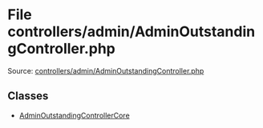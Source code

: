 File controllers/admin/AdminOutstandingController.php
=========

Source: [controllers/admin/AdminOutstandingController.php](https://github.com/PrestaShop/PrestaShop/blob/1.5.4.0/controllers/admin/AdminOutstandingController.php)


Classes
-------

* [AdminOutstandingControllerCore](class.AdminOutstandingControllerCore.md)

